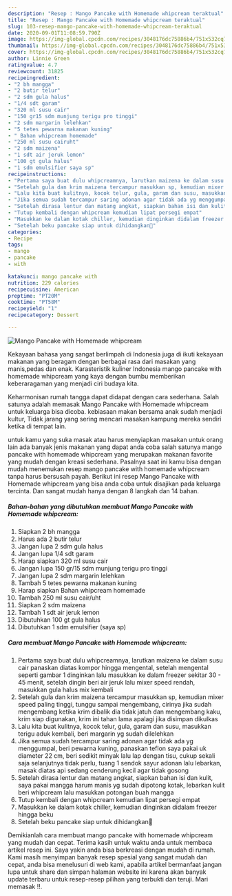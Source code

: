 ```yaml
---
description: "Resep : Mango Pancake with Homemade whipcream teraktual"
title: "Resep : Mango Pancake with Homemade whipcream teraktual"
slug: 103-resep-mango-pancake-with-homemade-whipcream-teraktual
date: 2020-09-01T11:08:59.790Z
image: https://img-global.cpcdn.com/recipes/3048176dc75886b4/751x532cq70/mango-pancake-with-homemade-whipcream-foto-resep-utama.jpg
thumbnail: https://img-global.cpcdn.com/recipes/3048176dc75886b4/751x532cq70/mango-pancake-with-homemade-whipcream-foto-resep-utama.jpg
cover: https://img-global.cpcdn.com/recipes/3048176dc75886b4/751x532cq70/mango-pancake-with-homemade-whipcream-foto-resep-utama.jpg
author: Linnie Green
ratingvalue: 4.7
reviewcount: 31825
recipeingredient:
- "2 bh mangga"
- "2 butir telur"
- "2 sdm gula halus"
- "1/4 sdt garam"
- "320 ml susu cair"
- "150 gr15 sdm munjung terigu pro tinggi"
- "2 sdm margarin lelehkan"
- "5 tetes pewarna makanan kuning"
- " Bahan whipcream homemade"
- "250 ml susu cairuht"
- "2 sdm maizena"
- "1 sdt air jeruk lemon"
- "100 gt gula halus"
- "1 sdm emulsifier saya sp"
recipeinstructions:
- "Pertama saya buat dulu whipcreamnya, larutkan maizena ke dalam susu cair panaskan diatas kompor hingga mengental, setelah mengental seperti gambar 1 dinginkan lalu masukkan ke dalam freezer sekitar 30 - 45 menit, setelah dingin beri air jeruk lalu mixer speed rendah, masukkan gula halus mix kembali"
- "Setelah gula dan krim maizena tercampur masukkan sp, kemudian mixer speed paling tinggi, tunggu sampai mengembang, cirinya jika sudah mengembang ketika krim dibalik dia tidak jatuh dan mengembang kaku, krim siap digunakan, krim ini tahan lama apalagi jika disimpan dikulkas"
- "Lalu kita buat kulitnya, kocok telur, gula, garam dan susu, masukkan terigu aduk kembali, beri margarin yg sudah dilelehkan"
- "Jika semua sudah tercampur saring adonan agar tidak ada yg menggumpal, beri pewarna kuning, panaskan teflon saya pakai uk diameter 22 cm, beri sedikit minyak lalu lap dengan tisu, cukup sekali saja selanjutnya tidak perlu, tuang 1 sendok sayur adonan lalu lebarkan, masak diatas api sedang cenderung kecil agar tidak gosong"
- "Setelah dirasa lentur dan matang angkat, siapkan bahan isi dan kulit, saya pakai mangga harum manis yg sudah dipotong kotak, lebarkan kulit beri whipcream lalu masukkan potongan buah mangga"
- "Tutup kembali dengan whipcream kemudian lipat persegi empat"
- "Masukkan ke dalam kotak chiller, kemudian dinginkan didalam freezer hingga beku"
- "Setelah beku pancake siap untuk dihidangkan🤗"
categories:
- Recipe
tags:
- mango
- pancake
- with

katakunci: mango pancake with 
nutrition: 229 calories
recipecuisine: American
preptime: "PT20M"
cooktime: "PT58M"
recipeyield: "1"
recipecategory: Dessert

---
```



![Mango Pancake with Homemade whipcream](https://img-global.cpcdn.com/recipes/3048176dc75886b4/751x532cq70/mango-pancake-with-homemade-whipcream-foto-resep-utama.jpg)

Kekayaan bahasa yang sangat berlimpah di Indonesia juga di ikuti kekayaan makanan yang beragam dengan berbagai rasa dari masakan yang manis,pedas dan enak. Karasteristik kuliner Indonesia mango pancake with homemade whipcream yang kaya dengan bumbu memberikan keberaragaman yang menjadi ciri budaya kita.


Keharmonisan rumah tangga dapat didapat dengan cara sederhana. Salah satunya adalah memasak Mango Pancake with Homemade whipcream untuk keluarga bisa dicoba. kebiasaan makan bersama anak sudah menjadi kultur, Tidak jarang yang sering mencari masakan kampung mereka sendiri ketika di tempat lain.



untuk kamu yang suka masak atau harus menyiapkan masakan untuk orang lain ada banyak jenis makanan yang dapat anda coba salah satunya mango pancake with homemade whipcream yang merupakan makanan favorite yang mudah dengan kreasi sederhana. Pasalnya saat ini kamu bisa dengan mudah menemukan resep mango pancake with homemade whipcream tanpa harus bersusah payah.
Berikut ini resep Mango Pancake with Homemade whipcream yang bisa anda coba untuk disajikan pada keluarga tercinta. Dan sangat mudah hanya dengan 8 langkah dan 14 bahan.


<!--inarticleads1-->

##### Bahan-bahan yang dibutuhkan membuat Mango Pancake with Homemade whipcream:

1. Siapkan 2 bh mangga
1. Harus ada 2 butir telur
1. Jangan lupa 2 sdm gula halus
1. Jangan lupa 1/4 sdt garam
1. Harap siapkan 320 ml susu cair
1. Jangan lupa 150 gr/15 sdm munjung terigu pro tinggi
1. Jangan lupa 2 sdm margarin lelehkan
1. Tambah 5 tetes pewarna makanan kuning
1. Harap siapkan  Bahan whipcream homemade
1. Tambah 250 ml susu cair/uht
1. Siapkan 2 sdm maizena
1. Tambah 1 sdt air jeruk lemon
1. Dibutuhkan 100 gt gula halus
1. Dibutuhkan 1 sdm emulsifier (saya sp)




<!--inarticleads2-->

##### Cara membuat  Mango Pancake with Homemade whipcream:

1. Pertama saya buat dulu whipcreamnya, larutkan maizena ke dalam susu cair panaskan diatas kompor hingga mengental, setelah mengental seperti gambar 1 dinginkan lalu masukkan ke dalam freezer sekitar 30 - 45 menit, setelah dingin beri air jeruk lalu mixer speed rendah, masukkan gula halus mix kembali
1. Setelah gula dan krim maizena tercampur masukkan sp, kemudian mixer speed paling tinggi, tunggu sampai mengembang, cirinya jika sudah mengembang ketika krim dibalik dia tidak jatuh dan mengembang kaku, krim siap digunakan, krim ini tahan lama apalagi jika disimpan dikulkas
1. Lalu kita buat kulitnya, kocok telur, gula, garam dan susu, masukkan terigu aduk kembali, beri margarin yg sudah dilelehkan
1. Jika semua sudah tercampur saring adonan agar tidak ada yg menggumpal, beri pewarna kuning, panaskan teflon saya pakai uk diameter 22 cm, beri sedikit minyak lalu lap dengan tisu, cukup sekali saja selanjutnya tidak perlu, tuang 1 sendok sayur adonan lalu lebarkan, masak diatas api sedang cenderung kecil agar tidak gosong
1. Setelah dirasa lentur dan matang angkat, siapkan bahan isi dan kulit, saya pakai mangga harum manis yg sudah dipotong kotak, lebarkan kulit beri whipcream lalu masukkan potongan buah mangga
1. Tutup kembali dengan whipcream kemudian lipat persegi empat
1. Masukkan ke dalam kotak chiller, kemudian dinginkan didalam freezer hingga beku
1. Setelah beku pancake siap untuk dihidangkan🤗




Demikianlah cara membuat mango pancake with homemade whipcream yang mudah dan cepat. Terima kasih untuk waktu anda untuk membaca artikel resep ini. Saya yakin anda bisa berkreasi dengan mudah di rumah. Kami masih menyimpan banyak resep spesial yang sangat mudah dan cepat, anda bisa menelusuri di web kami, apabila artikel bermanfaat jangan lupa untuk share dan simpan halaman website ini karena akan banyak update terbaru untuk resep-resep pilihan yang terbukti dan teruji. Mari memasak !!. 
